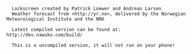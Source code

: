       Lockscreen created by Patrick Loewer and Andreas Larsen
      Weather forecast from <http://yr.no>, delivered by the Norwegian Meteorological Institute and the NRK
	  
	  Latest compiled version can be found at: http://dev.nawuko.com/build/
	  
	  This is a uncompiled version, it will not run on your phone!